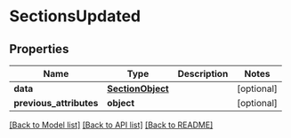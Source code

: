 # SectionsUpdated

## Properties
Name | Type | Description | Notes
------------ | ------------- | ------------- | -------------
**data** | [**SectionObject**](SectionObject.md) |  | [optional] 
**previous_attributes** | **object** |  | [optional] 

[[Back to Model list]](../README.md#documentation-for-models) [[Back to API list]](../README.md#documentation-for-api-endpoints) [[Back to README]](../README.md)

